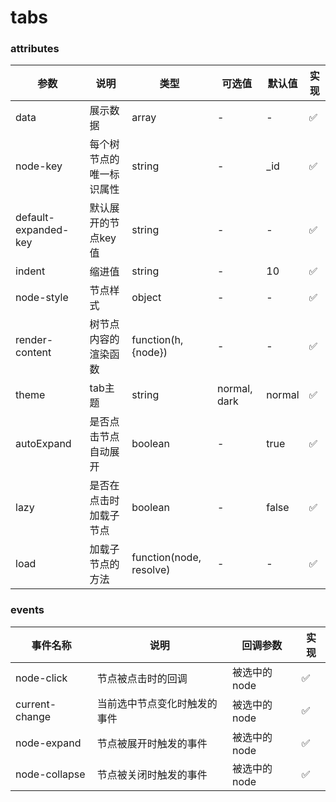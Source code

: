 # tabs

### attributes
| 参数      | 说明          | 类型      | 可选值                           | 默认值  | 实现 |
|---------- |-------------- |---------- |--------------------------------  |-------- |-------- |
| data | 展示数据 | array | - | - | ✅ |
| node-key | 每个树节点的唯一标识属性 | string | - | _id | ✅ |
| default-expanded-key | 默认展开的节点key值 | string | - | - | ✅ |
| indent | 缩进值 | string | - | 10 | ✅ |
| node-style | 节点样式 | object | - | - | ✅ |
| render-content | 树节点内容的渲染函数 | function(h, {node}) | - | - | ✅ |
| theme | tab主题 | string | normal, dark | normal | ✅ |
| autoExpand | 是否点击节点自动展开 | boolean | - | true | ✅ |
| lazy | 是否在点击时加载子节点 | boolean | - | false | ✅ |
| load | 加载子节点的方法 | function(node, resolve) | - | - | ✅ |

### events
| 事件名称 | 说明 | 回调参数 | 实现 |
|---------|--------|---------|-------- |
| node-click | 节点被点击时的回调 | 被选中的node | ✅ |
| current-change | 当前选中节点变化时触发的事件 | 被选中的node | ✅ |
| node-expand | 节点被展开时触发的事件 | 被选中的node | ✅ |
| node-collapse | 节点被关闭时触发的事件 | 被选中的node | ✅ |
